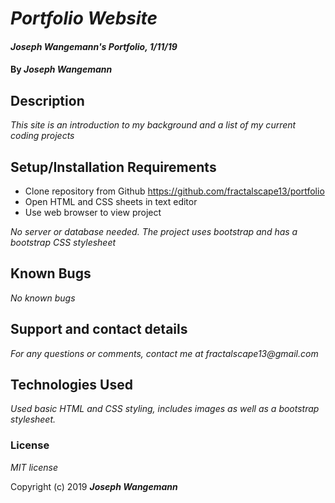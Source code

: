 # _Portfolio Website_

#### _Joseph Wangemann's Portfolio, 1/11/19_

#### By _**Joseph Wangemann**_

## Description

_This site is an introduction to my background and a list of my current coding projects_

## Setup/Installation Requirements

* Clone repository from Github https://github.com/fractalscape13/portfolio
* Open HTML and CSS sheets in text editor
* Use web browser to view project

_No server or database needed.  The project uses bootstrap and has a bootstrap CSS stylesheet_

## Known Bugs

_No known bugs_

## Support and contact details

_For any questions or comments, contact me at fractalscape13@gmail.com_

## Technologies Used

_Used basic HTML and CSS styling, includes images as well as a bootstrap stylesheet._

### License

*MIT license*

Copyright (c) 2019 **_Joseph Wangemann_**
